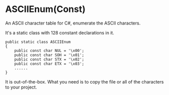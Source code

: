 # ASCIIEnum(Const)

An ASCII character table for C#, enumerate the ASCII characters.

It's a static class with 128 constant declarations in it.

```
public static class ASCIIEnum
{
    public const char NUL = '\x00';
    public const char SOH = '\x01';
    public const char STX = '\x02';
    public const char ETX = '\x03';
    ......
}
```

It is out-of-the-box. What you need is to copy the file or all of the characters to your project.
